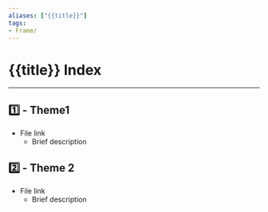 ```yaml
---
aliases: ["{{title}}"]
tags:
- Frame/
---
```


# {{title}} Index
---
## 1️⃣ - Theme1 
- File link
	- Brief description 

## 2️⃣ - Theme 2
- File link
	- Brief description 